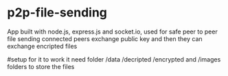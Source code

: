 # p2p-file-sending
App built with node.js, express.js and socket.io, used for safe peer to peer file sending connected peers exchange public key and then they can exchange encripted files 

#setup
for it to work it need folder /data /decripted /encrypted  and /images folders to store the files 
